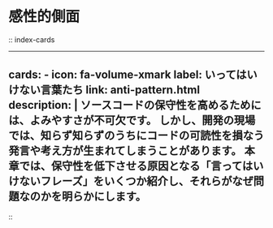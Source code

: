 # <i class="fa-solid fa-heart"></i> 感性的側面

<div class="index-cards">

:: index-cards

---
cards:
    - icon: fa-volume-xmark
      label: いってはいけない言葉たち
      link: anti-pattern.html
      description: |
        ソースコードの保守性を高めるためには、よみやすさが不可欠です。
        しかし、開発の現場では、知らず知らずのうちにコードの可読性を損なう発言や考え方が生まれてしまうことがあります。
        本章では、保守性を低下させる原因となる「言ってはいけないフレーズ」をいくつか紹介し、それらがなぜ問題なのかを明らかにします。
---


::

</div>
